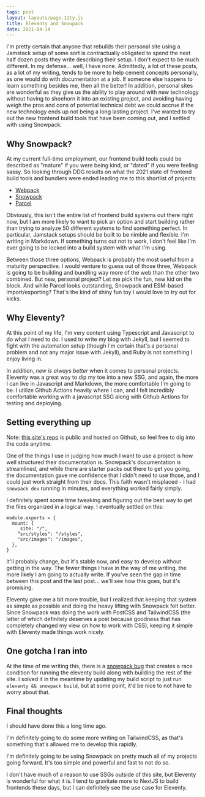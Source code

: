 ```yaml
---
tags: post
layout: layouts/page.11ty.js
title: Eleventy and Snowpack
date: 2021-04-14
---
```


I'm pretty certain that anyone that rebuilds their personal site using a Jamstack setup of some sort is contractually obligated to spend the next half dozen posts they write describing their setup. I don't expect to be much different. In my defense... well, I have none. Admittedly, a lot of these posts, as a lot of my writing, tends to be more to help cement concepts personally, as one would do with documentation at a job. If someone else happens to learn something besides me, then all the better! In addition, personal sites are wonderful as they give us the ability to play around with new technology without having to shoehorn it into an existing project, and avoiding having weigh the pros and cons of potential technical debt we could accrue if the new technology ends up not being a long lasting project. I've wanted to try out the new frontend build tools that have been coming out, and I settled with using Snowpack.

<!-- excerpt -->

## Why Snowpack?

At my current full-time employment, our frontend build tools could be described as "mature" if you were being kind, or "dated" if you were feeling sassy. So looking through DDG results on what the 2021 state of frontend build tools and bundlers were ended leading me to this shortlist of projects:

- [Webpack](https://webpack.js.org/)
- [Snowpack](https://www.snowpack.dev/)
- [Parcel](https://parceljs.org/)

Obviously, this isn't the entire list of frontend build systems out there right now, but I am more likely to want to pick an option and start building rather than trying to analyze 50 different systems to find something perfect. In particular, Jamstack setups should be built to be nimble and flexible. I'm writing in Markdown. If something turns out not to work, I don't feel like I'm ever going to be locked into a build system with what I'm using.

Between those three options, Webpack is probably the most useful from a maturity perspective. I would venture to guess out of those three, Webpack is going to be building and bundling way more of the web than the other two combined. But new, personal project? Let me pick the fun, new kid on the block. And while Parcel looks outstanding, Snowpack and ESM-based import/exporting? That's the kind of shiny fun toy I would love to try out for kicks.

## Why Eleventy?

At this point of my life, I'm very content using Typescript and Javascript to do what I need to do. I used to write my blog with Jekyll, but I seemed to fight with the automation setup (though I'm certain that's a personal problem and not any major issue with Jekyll), and Ruby is not something I enjoy living in.

In addition, _new is always better_ when it comes to personal projects. Eleventy was a great way to dip my toe into a new SSG, and again, the more I can live in Javascript and Markdown, the more comfortable I'm going to be. I utilize Github Actions heavily where I can, and I felt incredibly comfortable working with a javascript SSG along with Github Actions for testing and deploying.

## Setting everything up

Note: [this site's repo](https://github.com/chrisparsons83/chris-parsons.com) is public and hosted on Github, so feel free to dig into the code anytime.

One of the things I use in judging how much I want to use a project is how well structured their documentation is. Snowpack's documentation is streamlined, and while there are starter packs out there to get you going, the documentation gave me confidence that I didn't need to use those, and I could just work straight from their docs. This faith wasn't misplaced - I had `snowpack dev` running in minutes, and everything worked fairly simply.

I definitely spent some time tweaking and figuring out the best way to get the files organized in a logical way. I eventually settled on this:

```
module.exports = {
  mount: {
    _site: "/",
    "src/styles": "/styles",
    "src/images": "/images",
  },
}
```

It'll probably change, but it's stable now, and easy to develop without getting in the way. The fewer things I have in the way of me writing, the more likely I am going to actually write. If you've seen the gap in time between this post and the last post... we'll see how this goes, but it's promising.

Eleventy gave me a bit more trouble, but I realized that keeping that system as simple as possible and doing the heavy lifting with Snowpack felt better. Since Snowpack was doing the work with PostCSS and TailwindCSS (the latter of which definitely deserves a post because goodness that has completely changed my view on how to work with CSS), keeping it simple with Eleventy made things work nicely.

## One gotcha I ran into

At the time of me writing this, there is a [snowpack bug](https://github.com/snowpackjs/snowpack/issues/3095) that creates a race condition for running the eleventy build along with building the rest of the site. I solved it in the meantime by updating my build script to just run `eleventy && snowpack build`, but at some point, it'd be nice to not have to worry about that.

## Final thoughts

I should have done this a long time ago.

I'm definitely going to do some more writing on TailwindCSS, as that's something that's allowed me to develop this rapidly.

I'm definitely going to be using Snowpack on pretty much all of my projects going forward. It's too simple and powerful and fast to not do so.

I don't have much of a reason to use SSGs outside of this site, but Eleventy is wonderful for what it is. I tend to gravitate more to NextJS to build frontends these days, but I can definitely see the use case for Eleventy.
